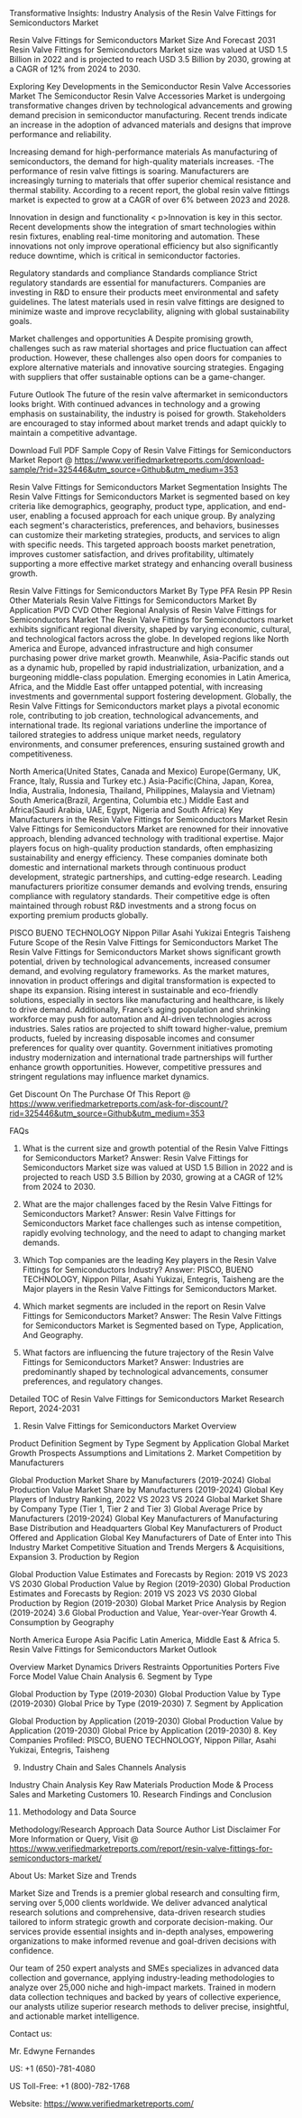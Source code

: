 Transformative Insights: Industry Analysis of the Resin Valve Fittings for Semiconductors Market


Resin Valve Fittings for Semiconductors Market Size And Forecast 2031
Resin Valve Fittings for Semiconductors Market size was valued at USD 1.5 Billion in 2022 and is projected to reach USD 3.5 Billion by 2030, growing at a CAGR of 12% from 2024 to 2030.

Exploring Key Developments in the Semiconductor Resin Valve Accessories Market
The Semiconductor Resin Valve Accessories Market is undergoing transformative changes driven by technological advancements and growing demand precision in semiconductor manufacturing. Recent trends indicate an increase in the adoption of advanced materials and designs that improve performance and reliability.

Increasing demand for high-performance materials
As manufacturing of semiconductors, the demand for high-quality materials increases. -The performance of resin valve fittings is soaring. Manufacturers are increasingly turning to materials that offer superior chemical resistance and thermal stability. According to a recent report, the global resin valve fittings market is expected to grow at a CAGR of over 6% between 2023 and 2028.

Innovation in design and functionality
< p>Innovation is key in this sector. Recent developments show the integration of smart technologies within resin fixtures, enabling real-time monitoring and automation. These innovations not only improve operational efficiency but also significantly reduce downtime, which is critical in semiconductor factories.

Regulatory standards and compliance
Standards compliance Strict regulatory standards are essential for manufacturers. Companies are investing in R&D to ensure their products meet environmental and safety guidelines. The latest materials used in resin valve fittings are designed to minimize waste and improve recyclability, aligning with global sustainability goals.

Market challenges and opportunities
A Despite promising growth, challenges such as raw material shortages and price fluctuation can affect production. However, these challenges also open doors for companies to explore alternative materials and innovative sourcing strategies. Engaging with suppliers that offer sustainable options can be a game-changer.

Future Outlook
The future of the resin valve aftermarket in semiconductors looks bright. With continued advances in technology and a growing emphasis on sustainability, the industry is poised for growth. Stakeholders are encouraged to stay informed about market trends and adapt quickly to maintain a competitive advantage.

Download Full PDF Sample Copy of Resin Valve Fittings for Semiconductors Market Report @ https://www.verifiedmarketreports.com/download-sample/?rid=325446&utm_source=Github&utm_medium=353

Resin Valve Fittings for Semiconductors Market Segmentation Insights
The Resin Valve Fittings for Semiconductors Market is segmented based on key criteria like demographics, geography, product type, application, and end-user, enabling a focused approach for each unique group. By analyzing each segment's characteristics, preferences, and behaviors, businesses can customize their marketing strategies, products, and services to align with specific needs. This targeted approach boosts market penetration, improves customer satisfaction, and drives profitability, ultimately supporting a more effective market strategy and enhancing overall business growth.

Resin Valve Fittings for Semiconductors Market By Type
PFA Resin
PP Resin
Other Materials
Resin Valve Fittings for Semiconductors Market By Application
PVD
CVD
Other
Regional Analysis of Resin Valve Fittings for Semiconductors Market
The Resin Valve Fittings for Semiconductors market exhibits significant regional diversity, shaped by varying economic, cultural, and technological factors across the globe. In developed regions like North America and Europe, advanced infrastructure and high consumer purchasing power drive market growth. Meanwhile, Asia-Pacific stands out as a dynamic hub, propelled by rapid industrialization, urbanization, and a burgeoning middle-class population. Emerging economies in Latin America, Africa, and the Middle East offer untapped potential, with increasing investments and governmental support fostering development. Globally, the Resin Valve Fittings for Semiconductors market plays a pivotal economic role, contributing to job creation, technological advancements, and international trade. Its regional variations underline the importance of tailored strategies to address unique market needs, regulatory environments, and consumer preferences, ensuring sustained growth and competitiveness.

North America(United States, Canada and Mexico)
Europe(Germany, UK, France, Italy, Russia and Turkey etc.)
Asia-Pacific(China, Japan, Korea, India, Australia, Indonesia, Thailand, Philippines, Malaysia and Vietnam)
South America(Brazil, Argentina, Columbia etc.)
Middle East and Africa(Saudi Arabia, UAE, Egypt, Nigeria and South Africa)
Key Manufacturers in the Resin Valve Fittings for Semiconductors Market
Resin Valve Fittings for Semiconductors Market are renowned for their innovative approach, blending advanced technology with traditional expertise. Major players focus on high-quality production standards, often emphasizing sustainability and energy efficiency. These companies dominate both domestic and international markets through continuous product development, strategic partnerships, and cutting-edge research. Leading manufacturers prioritize consumer demands and evolving trends, ensuring compliance with regulatory standards. Their competitive edge is often maintained through robust R&D investments and a strong focus on exporting premium products globally.

PISCO
BUENO TECHNOLOGY
Nippon Pillar
Asahi Yukizai
Entegris
Taisheng
Future Scope of the Resin Valve Fittings for Semiconductors Market
The Resin Valve Fittings for Semiconductors Market shows significant growth potential, driven by technological advancements, increased consumer demand, and evolving regulatory frameworks. As the market matures, innovation in product offerings and digital transformation is expected to shape its expansion. Rising interest in sustainable and eco-friendly solutions, especially in sectors like manufacturing and healthcare, is likely to drive demand. Additionally, France’s aging population and shrinking workforce may push for automation and AI-driven technologies across industries. Sales ratios are projected to shift toward higher-value, premium products, fueled by increasing disposable incomes and consumer preferences for quality over quantity. Government initiatives promoting industry modernization and international trade partnerships will further enhance growth opportunities. However, competitive pressures and stringent regulations may influence market dynamics.

Get Discount On The Purchase Of This Report @ https://www.verifiedmarketreports.com/ask-for-discount/?rid=325446&utm_source=Github&utm_medium=353

FAQs
1. What is the current size and growth potential of the Resin Valve Fittings for Semiconductors Market?
Answer: Resin Valve Fittings for Semiconductors Market size was valued at USD 1.5 Billion in 2022 and is projected to reach USD 3.5 Billion by 2030, growing at a CAGR of 12% from 2024 to 2030.

2. What are the major challenges faced by the Resin Valve Fittings for Semiconductors Market?
Answer: Resin Valve Fittings for Semiconductors Market face challenges such as intense competition, rapidly evolving technology, and the need to adapt to changing market demands.

3. Which Top companies are the leading Key players in the Resin Valve Fittings for Semiconductors Industry?
Answer: PISCO, BUENO TECHNOLOGY, Nippon Pillar, Asahi Yukizai, Entegris, Taisheng are the Major players in the Resin Valve Fittings for Semiconductors Market.

4. Which market segments are included in the report on Resin Valve Fittings for Semiconductors Market?
Answer: The Resin Valve Fittings for Semiconductors Market is Segmented based on Type, Application, And Geography.

5. What factors are influencing the future trajectory of the Resin Valve Fittings for Semiconductors Market?
Answer: Industries are predominantly shaped by technological advancements, consumer preferences, and regulatory changes.

Detailed TOC of Resin Valve Fittings for Semiconductors Market Research Report, 2024-2031
1. Resin Valve Fittings for Semiconductors Market Overview

Product Definition
Segment by Type
Segment by Application
Global Market Growth Prospects
Assumptions and Limitations
2. Market Competition by Manufacturers

Global Production Market Share by Manufacturers (2019-2024)
Global Production Value Market Share by Manufacturers (2019-2024)
Global Key Players of Industry Ranking, 2022 VS 2023 VS 2024
Global Market Share by Company Type (Tier 1, Tier 2 and Tier 3)
Global Average Price by Manufacturers (2019-2024)
Global Key Manufacturers of Manufacturing Base Distribution and Headquarters
Global Key Manufacturers of Product Offered and Application
Global Key Manufacturers of Date of Enter into This Industry
Market Competitive Situation and Trends
Mergers & Acquisitions, Expansion
3. Production by Region

Global Production Value Estimates and Forecasts by Region: 2019 VS 2023 VS 2030
Global Production Value by Region (2019-2030)
Global Production Estimates and Forecasts by Region: 2019 VS 2023 VS 2030
Global Production by Region (2019-2030)
Global Market Price Analysis by Region (2019-2024) 3.6 Global Production and Value, Year-over-Year Growth
4. Consumption by Geography

North America
Europe
Asia Pacific
Latin America, Middle East & Africa
5. Resin Valve Fittings for Semiconductors Market Outlook

Overview
Market Dynamics
Drivers
Restraints
Opportunities
Porters Five Force Model
Value Chain Analysis 
6. Segment by Type

Global Production by Type (2019-2030)
Global Production Value by Type (2019-2030)
Global Price by Type (2019-2030)
7. Segment by Application

Global Production by Application (2019-2030)
Global Production Value by Application (2019-2030)
Global Price by Application (2019-2030)
8. Key Companies Profiled: PISCO, BUENO TECHNOLOGY, Nippon Pillar, Asahi Yukizai, Entegris, Taisheng

9. Industry Chain and Sales Channels Analysis

Industry Chain Analysis
Key Raw Materials
Production Mode & Process
Sales and Marketing
Customers
10. Research Findings and Conclusion

11. Methodology and Data Source

Methodology/Research Approach
Data Source
Author List
Disclaimer
For More Information or Query, Visit @ https://www.verifiedmarketreports.com/report/resin-valve-fittings-for-semiconductors-market/

About Us: Market Size and Trends

Market Size and Trends is a premier global research and consulting firm, serving over 5,000 clients worldwide. We deliver advanced analytical research solutions and comprehensive, data-driven research studies tailored to inform strategic growth and corporate decision-making. Our services provide essential insights and in-depth analyses, empowering organizations to make informed revenue and goal-driven decisions with confidence.

Our team of 250 expert analysts and SMEs specializes in advanced data collection and governance, applying industry-leading methodologies to analyze over 25,000 niche and high-impact markets. Trained in modern data collection techniques and backed by years of collective experience, our analysts utilize superior research methods to deliver precise, insightful, and actionable market intelligence.

Contact us:

Mr. Edwyne Fernandes

US: +1 (650)-781-4080

US Toll-Free: +1 (800)-782-1768

Website: https://www.verifiedmarketreports.com/
